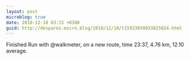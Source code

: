 ```yaml
---
layout: post
microblog: true
date: 2010-12-18 03:15 +0300
guid: http://desparoz.micro.blog/2010/12/18/t15923039933825024.html
---
```

Finished Run with @walkmeter, on a new route, time 23:37, 4.76 km, 12.10 average.
